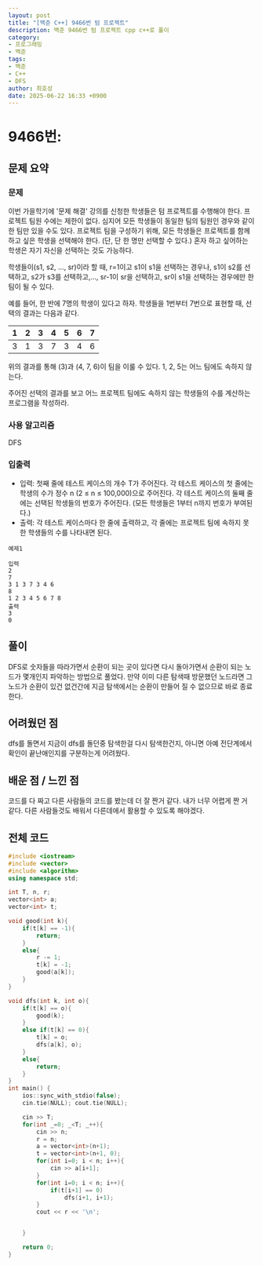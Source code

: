 ```yaml
---
layout: post
title: "[백준 C++] 9466번 텀 프로젝트"
description: 백준 9466번 텀 프로젝트 cpp c++로 풀이
category:
- 프로그래밍
- 백준
tags:
- 백준
- C++
- DFS
author: 최호성
date: 2025-06-22 16:33 +0900
---
```

# 9466번: 

## 문제 요약
### 문제
이번 가을학기에 '문제 해결' 강의를 신청한 학생들은 텀 프로젝트를 수행해야 한다. 프로젝트 팀원 수에는 제한이 없다. 심지어 모든 학생들이 동일한 팀의 팀원인 경우와 같이 한 팀만 있을 수도 있다. 프로젝트 팀을 구성하기 위해, 모든 학생들은 프로젝트를 함께하고 싶은 학생을 선택해야 한다. (단, 단 한 명만 선택할 수 있다.) 혼자 하고 싶어하는 학생은 자기 자신을 선택하는 것도 가능하다.

학생들이(s1, s2, ..., sr)이라 할 때, r=1이고 s1이 s1을 선택하는 경우나, s1이 s2를 선택하고, s2가 s3를 선택하고,..., sr-1이 sr을 선택하고, sr이 s1을 선택하는 경우에만 한 팀이 될 수 있다.

예를 들어, 한 반에 7명의 학생이 있다고 하자. 학생들을 1번부터 7번으로 표현할 때, 선택의 결과는 다음과 같다.

| 1   | 2   | 3   | 4   | 5   | 6   | 7   |
| --- | --- | --- | --- | --- | --- | --- |
| 3   | 1   | 3   | 7   | 3   | 4   | 6   |

위의 결과를 통해 (3)과 (4, 7, 6)이 팀을 이룰 수 있다. 1, 2, 5는 어느 팀에도 속하지 않는다.

주어진 선택의 결과를 보고 어느 프로젝트 팀에도 속하지 않는 학생들의 수를 계산하는 프로그램을 작성하라.

### 사용 알고리즘
DFS

### 입출력
- 입력: 첫째 줄에 테스트 케이스의 개수 T가 주어진다. 각 테스트 케이스의 첫 줄에는 학생의 수가 정수 n (2 ≤ n ≤ 100,000)으로 주어진다. 각 테스트 케이스의 둘째 줄에는 선택된 학생들의 번호가 주어진다. (모든 학생들은 1부터 n까지 번호가 부여된다.)
- 출력: 각 테스트 케이스마다 한 줄에 출력하고, 각 줄에는 프로젝트 팀에 속하지 못한 학생들의 수를 나타내면 된다.
```
예제1

입력
2
7
3 1 3 7 3 4 6
8
1 2 3 4 5 6 7 8
출력
3
0
```
## 풀이
DFS로 숫자들을 따라가면서 순환이 되는 곳이 있다면 다시 돌아가면서 순환이 되는 노드가 몇개인지 파악하는 방법으로 풀었다. 만약 이미 다른 탐색때 방문했던 노드라면 그 노드가 순환이 있건 없건간에 지금 탐색에서는 순환이 만들어 질 수 없으므로 바로 종료한다.

## 어려웠던 점
dfs를 돌면서 지금이 dfs를 돌던중 탐색한걸 다시 탐색한건지, 아니면 아예 전단계에서 확인이 끝난애인지를 구분하는게 어려웠다.

## 배운 점 / 느낀 점
코드를 다 짜고 다른 사람들의 코드를 봤는데 더 잘 짠거 같다. 내가 너무 어렵게 짠 거 같다. 다른 사람들것도 배워서 다른데에서 활용할 수 있도록 해야겠다.

## 전체 코드
```cpp
#include <iostream>
#include <vector>
#include <algorithm>
using namespace std;

int T, n, r;
vector<int> a;
vector<int> t;

void good(int k){
    if(t[k] == -1){
        return;
    }
    else{
        r -= 1;
        t[k] = -1;
        good(a[k]);
    }
}

void dfs(int k, int o){
    if(t[k] == o){
        good(k);
    }
    else if(t[k] == 0){
        t[k] = o;
        dfs(a[k], o);
    }
    else{
        return;
    }
}
int main() {
    ios::sync_with_stdio(false);
    cin.tie(NULL); cout.tie(NULL);

    cin >> T;
    for(int _=0; _<T; _++){
        cin >> n;
        r = n;
        a = vector<int>(n+1);
        t = vector<int>(n+1, 0);
        for(int i=0; i < n; i++){
            cin >> a[i+1];
        }
        for(int i=0; i < n; i++){
            if(t[i+1] == 0)
                dfs(i+1, i+1);
        }
        cout << r << '\n';


    }

    return 0;
}
```
